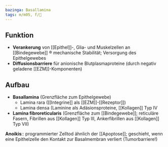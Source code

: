```yaml
---
bazinga: Basallamina
tags: m/m05, f/🔬
---
```

## Funktion

- **Verankerung** von [[Epithel]]-, Glia- und Muskelzellen an [[Bindegewebe]] ® mechanische Stabilität; Versorgung des Epithelgewebes
- **Diffusionsbarriere** für anionische Blutplasmaproteine (durch negativ geladene [[EZM]]-Komponenten)

## Aufbau

- **Basallamina** (Grenzfläche zum Epithelgewebe)
    - Lamina rara ([[Integrine]] als [[EZM]]-[[Rezeptor]])
    - Lamina densa (Laminine als Adäsionsproteine, [[Kollagen]] Typ IV
- **Lamina fibroreticularis** (Grenzfläche zum [[Bindegewebe]]; reticuläre Fasern, Fibrillen aus [[Kollagen]] Typ III, Ankerfibrillen aus [[Kollagen]] Typ VII)

**Anoikis**:: programmierter Zelltod ähnlich der [[Apoptose]]; geschieht, wenn eine Epithelzelle den Kontakt zur Basalmembran verliert (Tumorbarriere!)